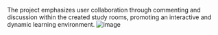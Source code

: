 The project emphasizes user collaboration through commenting and discussion within the created study rooms, promoting an interactive and dynamic learning environment.
![image](https://github.com/Nidhi-Ranawat/study2gether/assets/84018561/03f1d8d1-13fb-4f66-875b-7a3b65a3f2be)

